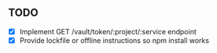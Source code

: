 ## TODO
- [x] Implement GET /vault/token/:project/:service endpoint
- [x] Provide lockfile or offline instructions so npm install works
